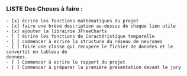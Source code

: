 ### LISTE Des Choses à faire :
    - [x] écrire les fonctions mathématiques du projet
    - [x] faire une brève description au-dessus de chaque lien utile
    - [x] ajouter la librairie JFreeCharts
    - [ ] écrire les fonctions de Caractéristique temporelle
    - [ ] commencer à ecrire la structure du réseau de neurones
    - [ ] faire une classe qui recupere le fichier de données et le convertit en tableau de
    données.
    - [ ] Commencer à ecrire le rapport du projet
    - [ ] Commencer à préparer la première présentation devant le jury